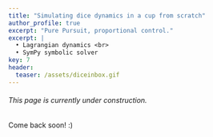 ```yaml
---
title: "Simulating dice dynamics in a cup from scratch"
author_profile: true
excerpt: "Pure Pursuit, proportional control."
excerpt: |
  • Lagrangian dynamics <br>
  • SymPy symbolic solver
key: 7
header:
  teaser: /assets/diceinbox.gif
---
```

###### This page is currently under construction.

Come back soon! :) 

